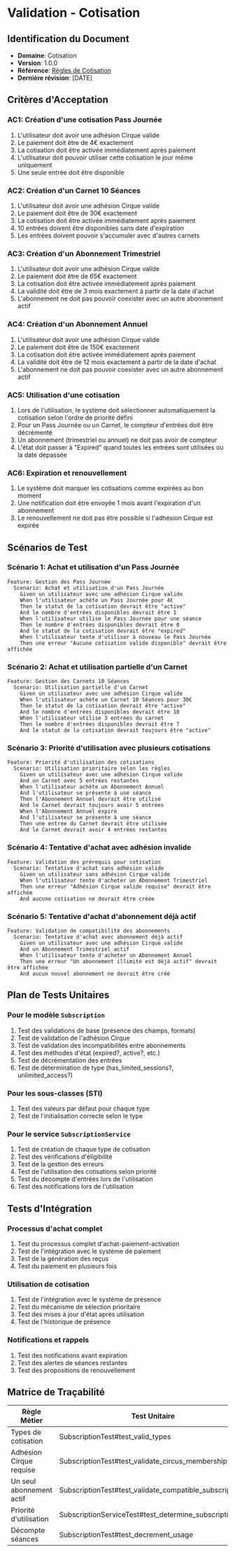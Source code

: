# Validation - Cotisation

## Identification du Document
- **Domaine**: Cotisation
- **Version**: 1.0.0
- **Référence**: [Règles de Cotisation](./regles.md)
- **Dernière révision**: [DATE]

## Critères d'Acceptation

### AC1: Création d'une cotisation Pass Journée
1. L'utilisateur doit avoir une adhésion Cirque valide
2. Le paiement doit être de 4€ exactement
3. La cotisation doit être activée immédiatement après paiement
4. L'utilisateur doit pouvoir utiliser cette cotisation le jour même uniquement
5. Une seule entrée doit être disponible

### AC2: Création d'un Carnet 10 Séances
1. L'utilisateur doit avoir une adhésion Cirque valide
2. Le paiement doit être de 30€ exactement
3. La cotisation doit être activée immédiatement après paiement
4. 10 entrées doivent être disponibles sans date d'expiration
5. Les entrées doivent pouvoir s'accumuler avec d'autres carnets

### AC3: Création d'un Abonnement Trimestriel
1. L'utilisateur doit avoir une adhésion Cirque valide
2. Le paiement doit être de 65€ exactement
3. La cotisation doit être activée immédiatement après paiement
4. La validité doit être de 3 mois exactement à partir de la date d'achat
5. L'abonnement ne doit pas pouvoir coexister avec un autre abonnement actif

### AC4: Création d'un Abonnement Annuel
1. L'utilisateur doit avoir une adhésion Cirque valide
2. Le paiement doit être de 150€ exactement
3. La cotisation doit être activée immédiatement après paiement
4. La validité doit être de 12 mois exactement à partir de la date d'achat
5. L'abonnement ne doit pas pouvoir coexister avec un autre abonnement actif

### AC5: Utilisation d'une cotisation
1. Lors de l'utilisation, le système doit sélectionner automatiquement la cotisation selon l'ordre de priorité défini
2. Pour un Pass Journée ou un Carnet, le compteur d'entrées doit être décrémenté
3. Un abonnement (trimestriel ou annuel) ne doit pas avoir de compteur
4. L'état doit passer à "Expired" quand toutes les entrées sont utilisées ou la date dépassée

### AC6: Expiration et renouvellement
1. Le système doit marquer les cotisations comme expirées au bon moment
2. Une notification doit être envoyée 1 mois avant l'expiration d'un abonnement
3. Le renouvellement ne doit pas être possible si l'adhésion Cirque est expirée

## Scénarios de Test

### Scénario 1: Achat et utilisation d'un Pass Journée
```gherkin
Feature: Gestion des Pass Journée
  Scenario: Achat et utilisation d'un Pass Journée
    Given un utilisateur avec une adhésion Cirque valide
    When l'utilisateur achète un Pass Journée pour 4€
    Then le statut de la cotisation devrait être "active"
    And le nombre d'entrées disponibles devrait être 1
    When l'utilisateur utilise le Pass Journée pour une séance
    Then le nombre d'entrées disponibles devrait être 0
    And le statut de la cotisation devrait être "expired"
    When l'utilisateur tente d'utiliser à nouveau le Pass Journée
    Then une erreur "Aucune cotisation valide disponible" devrait être affichée
```

### Scénario 2: Achat et utilisation partielle d'un Carnet
```gherkin
Feature: Gestion des Carnets 10 Séances
  Scenario: Utilisation partielle d'un Carnet
    Given un utilisateur avec une adhésion Cirque valide
    When l'utilisateur achète un Carnet 10 Séances pour 30€
    Then le statut de la cotisation devrait être "active"
    And le nombre d'entrées disponibles devrait être 10
    When l'utilisateur utilise 3 entrées du carnet
    Then le nombre d'entrées disponibles devrait être 7
    And le statut de la cotisation devrait toujours être "active"
```

### Scénario 3: Priorité d'utilisation avec plusieurs cotisations
```gherkin
Feature: Priorité d'utilisation des cotisations
  Scenario: Utilisation prioritaire selon les règles
    Given un utilisateur avec une adhésion Cirque valide
    And un Carnet avec 5 entrées restantes
    When l'utilisateur achète un Abonnement Annuel
    And l'utilisateur se présente à une séance
    Then l'Abonnement Annuel devrait être utilisé
    And le Carnet devrait toujours avoir 5 entrées
    When l'Abonnement Annuel expire
    And l'utilisateur se présente à une séance
    Then une entrée du Carnet devrait être utilisée
    And le Carnet devrait avoir 4 entrées restantes
```

### Scénario 4: Tentative d'achat avec adhésion invalide
```gherkin
Feature: Validation des prérequis pour cotisation
  Scenario: Tentative d'achat sans adhésion valide
    Given un utilisateur sans adhésion Cirque valide
    When l'utilisateur tente d'acheter un Abonnement Trimestriel
    Then une erreur "Adhésion Cirque valide requise" devrait être affichée
    And aucune cotisation ne devrait être créée
```

### Scénario 5: Tentative d'achat d'abonnement déjà actif
```gherkin
Feature: Validation de compatibilité des abonnements
  Scenario: Tentative d'achat avec abonnement déjà actif
    Given un utilisateur avec une adhésion Cirque valide
    And un Abonnement Trimestriel actif
    When l'utilisateur tente d'acheter un Abonnement Annuel
    Then une erreur "Un abonnement illimité est déjà actif" devrait être affichée
    And aucun nouvel abonnement ne devrait être créé
```

## Plan de Tests Unitaires

### Pour le modèle `Subscription`
1. Test des validations de base (présence des champs, formats)
2. Test de validation de l'adhésion Cirque
3. Test de validation des incompatibilités entre abonnements
4. Test des méthodes d'état (expired?, active?, etc.)
5. Test de décrémentation des entrées
6. Test de détermination de type (has_limited_sessions?, unlimited_access?)

### Pour les sous-classes (STI)
1. Test des valeurs par défaut pour chaque type
2. Test de l'initialisation correcte selon le type

### Pour le service `SubscriptionService`
1. Test de création de chaque type de cotisation
2. Test des vérifications d'éligibilité
3. Test de la gestion des erreurs
4. Test de l'utilisation des cotisations selon priorité
5. Test du décompte d'entrées lors de l'utilisation
6. Test des notifications lors de l'utilisation

## Tests d'Intégration

### Processus d'achat complet
1. Test du processus complet d'achat-paiement-activation
2. Test de l'intégration avec le système de paiement
3. Test de la génération des reçus
4. Test du paiement en plusieurs fois

### Utilisation de cotisation
1. Test de l'intégration avec le système de présence
2. Test du mécanisme de sélection prioritaire
3. Test des mises à jour d'état après utilisation
4. Test de l'historique de présence

### Notifications et rappels
1. Test des notifications avant expiration
2. Test des alertes de séances restantes
3. Test des propositions de renouvellement

## Matrice de Traçabilité

| Règle Métier | Test Unitaire | Test d'Intégration | Scénario |
|--------------|---------------|-------------------|----------|
| Types de cotisation | SubscriptionTest#test_valid_types | IntegrationTest#test_subscription_creation | Scénarios 1-4 |
| Adhésion Cirque requise | SubscriptionTest#test_validate_circus_membership | IntegrationTest#test_create_with_invalid_membership | Scénario 4 |
| Un seul abonnement actif | SubscriptionTest#test_validate_compatible_subscriptions | IntegrationTest#test_multiple_active_subscriptions | Scénario 5 |
| Priorité d'utilisation | SubscriptionServiceTest#test_determine_subscription | IntegrationTest#test_subscription_priority | Scénario 3 |
| Décompte séances | SubscriptionTest#test_decrement_usage | IntegrationTest#test_attendance_creation | Scénario 1, 2 | 